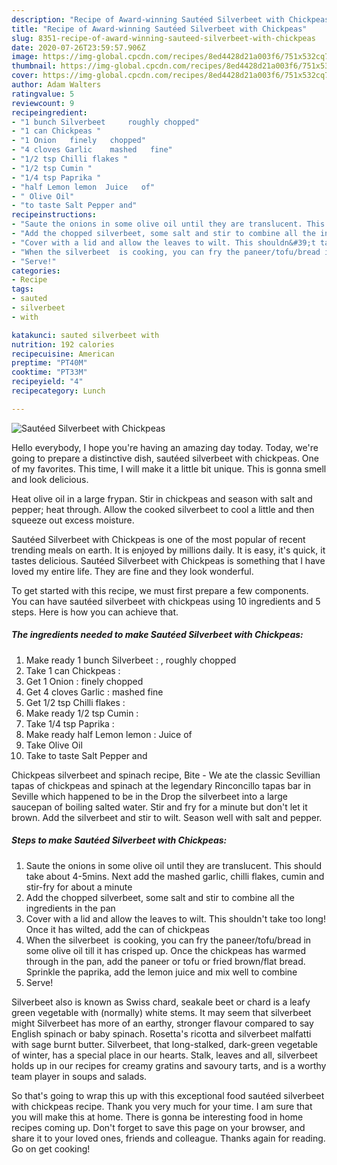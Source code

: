 ```yaml
---
description: "Recipe of Award-winning Sautéed Silverbeet with Chickpeas"
title: "Recipe of Award-winning Sautéed Silverbeet with Chickpeas"
slug: 8351-recipe-of-award-winning-sauteed-silverbeet-with-chickpeas
date: 2020-07-26T23:59:57.906Z
image: https://img-global.cpcdn.com/recipes/8ed4428d21a003f6/751x532cq70/sauteed-silverbeet-with-chickpeas-recipe-main-photo.jpg
thumbnail: https://img-global.cpcdn.com/recipes/8ed4428d21a003f6/751x532cq70/sauteed-silverbeet-with-chickpeas-recipe-main-photo.jpg
cover: https://img-global.cpcdn.com/recipes/8ed4428d21a003f6/751x532cq70/sauteed-silverbeet-with-chickpeas-recipe-main-photo.jpg
author: Adam Walters
ratingvalue: 5
reviewcount: 9
recipeingredient:
- "1 bunch Silverbeet     roughly chopped"
- "1 can Chickpeas "
- "1 Onion   finely   chopped"
- "4 cloves Garlic    mashed   fine"
- "1/2 tsp Chilli flakes "
- "1/2 tsp Cumin "
- "1/4 tsp Paprika "
- "half Lemon lemon  Juice   of"
- " Olive Oil"
- "to taste Salt Pepper and"
recipeinstructions:
- "Saute the onions in some olive oil until they are translucent. This should take about 4-5mins. Next add the mashed garlic, chilli flakes, cumin and stir-fry for about a minute"
- "Add the chopped silverbeet, some salt and stir to combine all the ingredients in the pan"
- "Cover with a lid and allow the leaves to wilt. This shouldn&#39;t take too long! Once it has wilted, add the can of chickpeas"
- "When the silverbeet  is cooking, you can fry the paneer/tofu/bread in some olive oil till it has crisped up. Once the chickpeas has warmed through in the pan, add the paneer or tofu or fried brown/flat bread. Sprinkle the paprika, add the lemon juice and mix well to combine"
- "Serve!"
categories:
- Recipe
tags:
- sauted
- silverbeet
- with

katakunci: sauted silverbeet with 
nutrition: 192 calories
recipecuisine: American
preptime: "PT40M"
cooktime: "PT33M"
recipeyield: "4"
recipecategory: Lunch

---
```



![Sautéed Silverbeet with Chickpeas](https://img-global.cpcdn.com/recipes/8ed4428d21a003f6/751x532cq70/sauteed-silverbeet-with-chickpeas-recipe-main-photo.jpg)

Hello everybody, I hope you're having an amazing day today. Today, we're going to prepare a distinctive dish, sautéed silverbeet with chickpeas. One of my favorites. This time, I will make it a little bit unique. This is gonna smell and look delicious.

Heat olive oil in a large frypan. Stir in chickpeas and season with salt and pepper; heat through. Allow the cooked silverbeet to cool a little and then squeeze out excess moisture.

Sautéed Silverbeet with Chickpeas is one of the most popular of recent trending meals on earth. It is enjoyed by millions daily. It is easy, it's quick, it tastes delicious. Sautéed Silverbeet with Chickpeas is something that I have loved my entire life. They are fine and they look wonderful.


To get started with this recipe, we must first prepare a few components. You can have sautéed silverbeet with chickpeas using 10 ingredients and 5 steps. Here is how you can achieve that.

<!--inarticleads1-->

##### The ingredients needed to make Sautéed Silverbeet with Chickpeas:

1. Make ready 1 bunch Silverbeet  : ,  roughly chopped
1. Take 1 can Chickpeas :
1. Get 1 Onion :  finely   chopped
1. Get 4 cloves Garlic :   mashed   fine
1. Get 1/2 tsp Chilli flakes :
1. Make ready 1/2 tsp Cumin :
1. Take 1/4 tsp Paprika :
1. Make ready half Lemon lemon : Juice   of
1. Take  Olive Oil
1. Take to taste Salt Pepper and


Chickpeas silverbeet and spinach recipe, Bite - We ate the classic Sevillian tapas of chickpeas and spinach at the legendary Rinconcillo tapas bar in Seville which happened to be in the Drop the silverbeet into a large saucepan of boiling salted water. Stir and fry for a minute but don&#39;t let it brown. Add the silverbeet and stir to wilt. Season well with salt and pepper. 

<!--inarticleads2-->

##### Steps to make Sautéed Silverbeet with Chickpeas:

1. Saute the onions in some olive oil until they are translucent. This should take about 4-5mins. Next add the mashed garlic, chilli flakes, cumin and stir-fry for about a minute
1. Add the chopped silverbeet, some salt and stir to combine all the ingredients in the pan
1. Cover with a lid and allow the leaves to wilt. This shouldn&#39;t take too long! Once it has wilted, add the can of chickpeas
1. When the silverbeet  is cooking, you can fry the paneer/tofu/bread in some olive oil till it has crisped up. Once the chickpeas has warmed through in the pan, add the paneer or tofu or fried brown/flat bread. Sprinkle the paprika, add the lemon juice and mix well to combine
1. Serve!


Silverbeet also is known as Swiss chard, seakale beet or chard is a leafy green vegetable with (normally) white stems. It may seem that silverbeet might Silverbeet has more of an earthy, stronger flavour compared to say English spinach or baby spinach. Rosetta&#39;s ricotta and silverbeet malfatti with sage burnt butter. Silverbeet, that long-stalked, dark-green vegetable of winter, has a special place in our hearts. Stalk, leaves and all, silverbeet holds up in our recipes for creamy gratins and savoury tarts, and is a worthy team player in soups and salads. 

So that's going to wrap this up with this exceptional food sautéed silverbeet with chickpeas recipe. Thank you very much for your time. I am sure that you will make this at home. There is gonna be interesting food in home recipes coming up. Don't forget to save this page on your browser, and share it to your loved ones, friends and colleague. Thanks again for reading. Go on get cooking!

